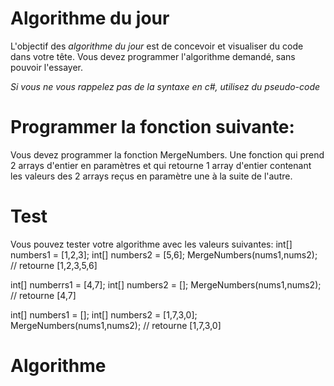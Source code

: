 # Algorithme du jour
L'objectif des *algorithme du jour* est de concevoir et visualiser du code dans votre tête.  Vous devez programmer l'algorithme demandé, sans pouvoir l'essayer.

*Si vous ne vous rappelez pas de la syntaxe en c#, utilisez du pseudo-code*

# Programmer la fonction suivante:
Vous devez programmer la fonction MergeNumbers.  Une fonction qui prend 2 arrays d'entier en paramètres et qui retourne 1 array d'entier contenant les valeurs des 2 arrays reçus en paramètre une à la suite de l'autre.

# Test
Vous pouvez tester votre algorithme avec les valeurs suivantes:
int[] numbers1 = [1,2,3];
int[] numbers2 = [5,6];
MergeNumbers(nums1,nums2); // retourne [1,2,3,5,6]

int[] numberrs1 = [4,7];
int[] numbers2 = [];
MergeNumbers(nums1,nums2); // retourne [4,7]

int[] numbers1 = [];
int[] numbers2 = [1,7,3,0];
MergeNumbers(nums1,nums2); // retourne [1,7,3,0]

# Algorithme
```c#

```